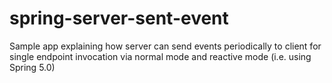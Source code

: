 # spring-server-sent-event
Sample app explaining how server can send events periodically to client for single endpoint invocation via normal mode and reactive mode (i.e. using Spring 5.0)
